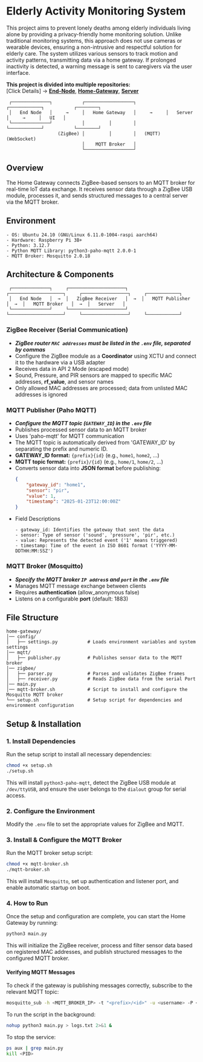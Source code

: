 # Elderly Activity Monitoring System
This project aims to prevent lonely deaths among elderly individuals living alone by providing a privacy-friendly home monitoring solution. Unlike traditional monitoring systems, this approach does not use cameras or wearable devices, ensuring a non-intrusive and respectful solution for elderly care.
The system utilizes various sensors to track motion and activity patterns, transmitting data via a home gateway. If prolonged inactivity is detected, a warning message is sent to caregivers via the user interface.

**This project is divided into multiple repositories:**  
[Click Details] -> **[End-Node](https://github.com/kimhamyong/eams-node)**, **[Home-Gateway](https://github.com/kimhamyong/eams-gateway)**, **[Server](https://github.com/kimhamyong/eams-server)**

```   
 ┌──────────────┐           ┌──────────────────┐           ┌────────────┐           ┌────────┐
 │   End Node   │     →     │   Home Gateway   │     →     │   Server   │     →     │   UI   │
 └──────────────┘           │         │        │           └────────────┘           └────────┘
                   (ZigBee) │         │        │   (MQTT)                (WebSocket)
                            │    MQTT Broker   │
                            └──────────────────┘  
```

## Overview
The Home Gateway connects ZigBee-based sensors to an MQTT broker for real-time IoT data exchange. It receives sensor data through a ZigBee USB module, processes it, and sends structured messages to a central server via the MQTT broker.

## Environment
```
- OS: Ubuntu 24.10 (GNU/Linux 6.11.0-1004-raspi aarch64)  
- Hardware: Raspberry Pi 3B+  
- Python: 3.12.7  
- Python MQTT Library: python3-paho-mqtt 2.0.0-1
- MQTT Broker: Mosquitto 2.0.18  
```

## Architecture & Components
```
 ┌──────────────┐     ┌─────────────────────┐     ┌────────────────────┐     ┌─────────────────┐     ┌────────────┐
 │   End Node   │  →  │   ZigBee Receiver   │  →  │   MQTT Publisher   │  →  │   MQTT Broker   │  →  │   Server   │ 
 └──────────────┘     └─────────────────────┘     └────────────────────┘     └─────────────────┘     └────────────┘
```

### ZigBee Receiver (Serial Communication) 
 - _**ZigBee router `MAC addresses` must be listed in the `.env` file, separated by commas**_
 - Configure the ZigBee module as a **Coordinator** using XCTU and connect it to the hardware via a USB adapter  
 - Receives data in API 2 Mode (escaped mode)
 - Sound, Pressure, and PIR sensors are mapped to specific MAC addresses, **rf_value**, and sensor names
 - Only allowed MAC addresses are processed; data from unlisted MAC addresses is ignored  

### MQTT Publisher (Paho MQTT) 
 - _**Configure the **MQTT topic (`GATEWAY_ID`)** in the `.env` file**_
 - Publishes processed sensor data to an MQTT broker
 - Uses 'paho-mqtt' for MQTT communication  
 - The MQTT topic is automatically derived from 'GATEWAY_ID' by separating the prefix and numeric ID.
 - **GATEWAY_ID format:** `{prefix}{id}` (e.g., `home1`, `home2`, ...)
 - **MQTT topic format:** `{prefix}/{id}` (e.g., `home/1`, `home/2`, ...)  
 - Converts sensor data into **JSON format** before publishing: 
    ```json
    {  
        "gateway_id": "home1",                   
        "sensor": "pir",                        
        "value": 1,                        
        "timestamp": "2025-01-23T12:00:00Z"      
    }
    ```
 -  Field Descriptions
    ```
    - gateway_id: Identifies the gateway that sent the data  
    - sensor: Type of sensor ('sound', 'pressure', 'pir', etc.)  
    - value: Represents the detected event ('1' means triggered)  
    - timestamp: Time of the event in ISO 8601 format ('YYYY-MM-DDTHH:MM:SSZ') 
    ``` 


### MQTT Broker (Mosquitto)
 - _**Specify the **MQTT broker `IP addres`s and `port`** in the `.env` file**_
 - Manages MQTT message exchange between clients
 - Requires **authentication** (allow_anonymous false)
 - Listens on a configurable **port** (default: 1883)


## File Structure
```
home-gateway/  
│── config/  
│   ├── settings.py           # Loads environment variables and system settings
│── mqtt/  
│   ├── publisher.py          # Publishes sensor data to the MQTT broker 
│── zigbee/  
│   ├── parser.py             # Parses and validates ZigBee frames  
│   ├── receiver.py           # Reads ZigBee data from the serial Port  
│── main.py  
│── mqtt-broker.sh            # Script to install and configure the Mosquitto MQTT broker  
└── setup.sh                  # Setup script for dependencies and environment configuration  
```

## Setup & Installation
### 1. Install Dependencies
Run the setup script to install all necessary dependencies:
```bash
chmod +x setup.sh
./setup.sh
```
This will install `python3-paho-mqtt`, detect the ZigBee USB module at `/dev/ttyUSB`, and ensure the user belongs to the `dialout` group for serial access.

### 2. Configure the Environment
Modify the `.env` file to set the appropriate values for ZigBee and MQTT.

### 3. Install & Configure the MQTT Broker
Run the MQTT broker setup script:
```bash
chmod +x mqtt-broker.sh
./mqtt-broker.sh
```
This will install `Mosquitto`, set up authentication and listener port, and enable automatic startup on boot.

### 4. How to Run
Once the setup and configuration are complete, you can start the Home Gateway by running:
```bash
python3 main.py
```
This will initialize the ZigBee receiver, process and filter sensor data based on registered MAC addresses, and publish structured messages to the configured MQTT broker.
#### Verifying MQTT Messages
To check if the gateway is publishing messages correctly, subscribe to the relevant MQTT topic:
```bash
mosquitto_sub -h <MQTT_BROKER_IP> -t "<prefix>/<id>" -u <username> -P <password> -v
```
To run the script in the background:
```bash
nohup python3 main.py > logs.txt 2>&1 &
```
To stop the service:
```bash
ps aux | grep main.py
kill <PID>
```
